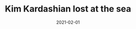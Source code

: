---
slug: "/personalProjects/kimlost"
date: "2021-02-01"
title: "Kim Kardashian lost at the sea"
featuredImage: ""
tags: ["Unity", "Game"]
text: "Global Game Jam 2021. "
link: [https://globalgamejam.org/2021/games/kim-kardashian-lost-sea-5, Page]
---